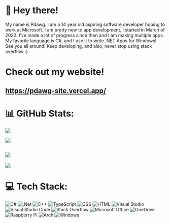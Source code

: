 # 👋 Hey there!
My name is Pdawg. I am a 14 year old aspiring software developer hoping to work at Microsoft. I am pretty new to app development, I started in March of 2022. I've made a lot of progress since then and I am making multiple apps. My favorite language is C#, and I use it to write .NET Apps for Windows! See you all around! Keep developing, and also, never stop using stack overflow :)

# Check out my website!
https://pdawg-site.vercel.app/
---

# 📊 GitHub Stats:
![](https://github-readme-streak-stats.herokuapp.com/?user=Pdawg-bytes&theme=midnight-purple&hide_border=false)

![](https://github-readme-stats.vercel.app/api/top-langs/?username=Pdawg-bytes&theme=midnight-purple&layout=compact&langs_count=10)

![](https://github-readme-stats.vercel.app/api?username=Pdawg-bytes&theme=midnight-purple&show_icons=true)
---
[![](https://visitcount.itsvg.in/api?id=Pdawg-bytes&label=Profile%20Views&color=11&icon=1&pretty=false)](https://visitcount.itsvg.in)


# 💻 Tech Stack:
![C#](https://img.shields.io/badge/c%23-%23239120.svg?style=for-the-badge&logo=c-sharp&logoColor=white) ![.Net](https://img.shields.io/badge/.NET-5C2D91?style=for-the-badge&logo=.net&logoColor=white) ![C++](https://img.shields.io/badge/C%2B%2B-00599C?style=for-the-badge&logo=c%2B%2B&logoColor=white) ![TypeScript](https://img.shields.io/badge/TypeScript-007ACC?style=for-the-badge&logo=typescript&logoColor=white) ![CSS](https://img.shields.io/badge/CSS3-1572B6?style=for-the-badge&logo=css3&logoColor=white) ![HTML](https://img.shields.io/badge/HTML5-E34F26?style=for-the-badge&logo=html5&logoColor=white) ![Visual Studio](https://img.shields.io/badge/Visual%20Studio-5C2D91.svg?style=for-the-badge&logo=visual-studio&logoColor=white) ![Visual Studio Code](https://img.shields.io/badge/Visual%20Studio%20Code-0078d7.svg?style=for-the-badge&logo=visual-studio-code&logoColor=white) ![Stack Overflow](https://img.shields.io/badge/-Stackoverflow-FE7A16?style=for-the-badge&logo=stack-overflow&logoColor=white) ![Microsoft Office](https://img.shields.io/badge/Microsoft_Office-D83B01?style=for-the-badge&logo=microsoft-office&logoColor=white) ![OneDrive](https://img.shields.io/badge/OneDrive-0078D4.svg?style=for-the-badge&logo=microsoftonedrive&logoColor=white) ![Raspberry Pi](https://img.shields.io/badge/-RaspberryPi-C51A4A?style=for-the-badge&logo=Raspberry-Pi) ![Arch](https://img.shields.io/badge/Arch%20Linux-1793D1?logo=arch-linux&logoColor=fff&style=for-the-badge) ![Windows](https://img.shields.io/badge/Windows-0078D6?style=for-the-badge&logo=windows&logoColor=white)
